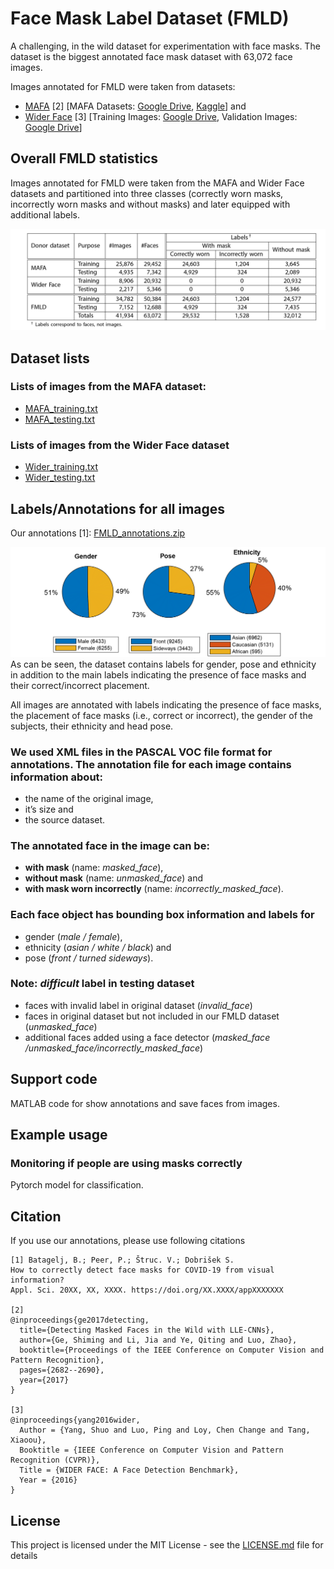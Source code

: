 # Face Mask Label Dataset (FMLD)
A challenging, in the wild dataset for experimentation with face masks. The dataset is the biggest annotated face mask dataset with 63,072 face images.

Images annotated for FMLD were taken from datasets:
- [MAFA](https://imsg.ac.cn/research/maskedface.html) [2] [MAFA Datasets: [Google Drive](https://drive.google.com/open?id=1nbtM1n0--iZ3VVbNGhocxbnBGhMau_OG), [Kaggle](https://www.kaggle.com/rahulmangalampalli/mafa-data)] and 
- [Wider Face](http://shuoyang1213.me/WIDERFACE) [3] [Training Images: [Google Drive](https://drive.google.com/file/d/0B6eKvaijfFUDQUUwd21EckhUbWs/view?usp=sharing), Validation Images: [Google Drive](https://drive.google.com/file/d/0B6eKvaijfFUDd3dIRmpvSk8tLUk/view?usp=sharing)]

## Overall FMLD statistics

Images annotated for FMLD were taken from the MAFA and Wider Face datasets and partitioned into three classes (correctly worn masks, incorrectly worn masks and without masks) and later equipped with additional labels.

![tabel](images/table.png)

## Dataset lists
### Lists of images from the MAFA dataset:
- [MAFA_training.txt](MAFA_training.txt)
- [MAFA_testing.txt](MAFA_testing.txt)

### Lists of images from the Wider Face dataset
- [Wider_training.txt](Wider_training.txt)
- [Wider_testing.txt](Wider_testing.txt)

## Labels/Annotations for all images
Our annotations [1]:  [FMLD_annotations.zip](FMLD_annotations.zip)

![labels](images/labels-01.png "Available labels and the label distribution across the faces annotated for FMLD.")
As can be seen, the dataset contains labels for gender, pose and ethnicity in addition to the main labels indicating the presence of face masks and their correct/incorrect placement.

All images are annotated with labels indicating the presence of face masks, the placement of face masks (i.e., correct or incorrect), the gender of the subjects, their ethnicity and head pose.

### We used XML files in the PASCAL VOC file format for annotations. The annotation file for each image contains information about:
- the name of the original image,
- it’s size and
- the source dataset.

### The annotated face in the image can be:
- **with mask** (name: *masked_face*),
- **without mask** (name: *unmasked_face*) and
- **with mask worn incorrectly** (name: *incorrectly_masked_face*).

### Each face object has bounding box information and labels for
- gender (*male / female*),
- ethnicity (*asian / white / black*) and
- pose (*front / turned sideways*).

### Note: *difficult* label in testing dataset
- faces with invalid label in original dataset (*invalid_face*)
- faces in original dataset but not included in our FMLD dataset (*unmasked_face*)
- additional faces added using a face detector (*masked_face /unmasked_face/incorrectly_masked_face*)

## Support code

MATLAB code for show annotations and save faces from images.

## Example usage
### Monitoring if people are using masks correctly

Pytorch model for classification.


## Citation
If you use our annotations, please use following citations
```
[1] Batagelj, B.; Peer, P.; Štruc. V.; Dobrišek S. 
How to correctly detect face masks for COVID-19 from visual information? 
Appl. Sci. 20XX, XX, XXXX. https://doi.org/XX.XXXX/appXXXXXXX

[2]
@inproceedings{ge2017detecting,
  title={Detecting Masked Faces in the Wild with LLE-CNNs},
  author={Ge, Shiming and Li, Jia and Ye, Qiting and Luo, Zhao},
  booktitle={Proceedings of the IEEE Conference on Computer Vision and Pattern Recognition},
  pages={2682--2690},
  year={2017}
}

[3]
@inproceedings{yang2016wider,
  Author = {Yang, Shuo and Luo, Ping and Loy, Chen Change and Tang, Xiaoou},
  Booktitle = {IEEE Conference on Computer Vision and Pattern Recognition (CVPR)},
  Title = {WIDER FACE: A Face Detection Benchmark},
  Year = {2016}
}

```
## License
This project is licensed under the MIT License - see the [LICENSE.md](LICENSE) file for details

